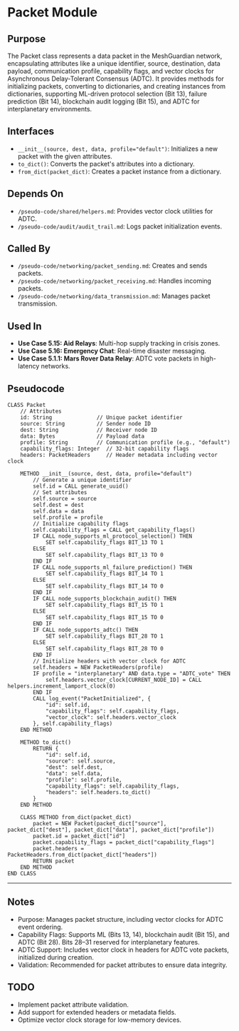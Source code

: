 # Packet Module

## Purpose
The Packet class represents a data packet in the MeshGuardian network, encapsulating attributes like a unique identifier, source, destination, data payload, communication profile, capability flags, and vector clocks for Asynchronous Delay-Tolerant Consensus (ADTC). It provides methods for initializing packets, converting to dictionaries, and creating instances from dictionaries, supporting ML-driven protocol selection (Bit 13), failure prediction (Bit 14), blockchain audit logging (Bit 15), and ADTC for interplanetary environments.

## Interfaces
- `__init__(source, dest, data, profile="default")`: Initializes a new packet with the given attributes.
- `to_dict()`: Converts the packet's attributes into a dictionary.
- `from_dict(packet_dict)`: Creates a packet instance from a dictionary.

## Depends On
- `/pseudo-code/shared/helpers.md`: Provides vector clock utilities for ADTC.
- `/pseudo-code/audit/audit_trail.md`: Logs packet initialization events.

## Called By
- `/pseudo-code/networking/packet_sending.md`: Creates and sends packets.
- `/pseudo-code/networking/packet_receiving.md`: Handles incoming packets.
- `/pseudo-code/networking/data_transmission.md`: Manages packet transmission.

## Used In
- **Use Case 5.15: Aid Relays**: Multi-hop supply tracking in crisis zones.
- **Use Case 5.16: Emergency Chat**: Real-time disaster messaging.
- **Use Case 5.1.1: Mars Rover Data Relay**: ADTC vote packets in high-latency networks.


## Pseudocode
```pseudocode
CLASS Packet
    // Attributes
    id: String              // Unique packet identifier
    source: String          // Sender node ID
    dest: String            // Receiver node ID
    data: Bytes             // Payload data
    profile: String         // Communication profile (e.g., "default")
    capability_flags: Integer  // 32-bit capability flags
    headers: PacketHeaders     // Header metadata including vector clock

    METHOD __init__(source, dest, data, profile="default")
        // Generate a unique identifier
        self.id = CALL generate_uuid()
        // Set attributes
        self.source = source
        self.dest = dest
        self.data = data
        self.profile = profile
        // Initialize capability flags
        self.capability_flags = CALL get_capability_flags()
        IF CALL node_supports_ml_protocol_selection() THEN
            SET self.capability_flags BIT_13 TO 1
        ELSE
            SET self.capability_flags BIT_13 TO 0
        END IF
        IF CALL node_supports_ml_failure_prediction() THEN
            SET self.capability_flags BIT_14 TO 1
        ELSE
            SET self.capability_flags BIT_14 TO 0
        END IF
        IF CALL node_supports_blockchain_audit() THEN
            SET self.capability_flags BIT_15 TO 1
        ELSE
            SET self.capability_flags BIT_15 TO 0
        END IF
        IF CALL node_supports_adtc() THEN
            SET self.capability_flags BIT_28 TO 1
        ELSE
            SET self.capability_flags BIT_28 TO 0
        END IF
        // Initialize headers with vector clock for ADTC
        self.headers = NEW PacketHeaders(profile)
        IF profile = "interplanetary" AND data.type = "ADTC_vote" THEN
            self.headers.vector_clock[CURRENT_NODE_ID] = CALL helpers.increment_lamport_clock(0)
        END IF
        CALL log_event("PacketInitialized", {
            "id": self.id,
            "capability_flags": self.capability_flags,
            "vector_clock": self.headers.vector_clock
        }, self.capability_flags)
    END METHOD

    METHOD to_dict()
        RETURN {
            "id": self.id,
            "source": self.source,
            "dest": self.dest,
            "data": self.data,
            "profile": self.profile,
            "capability_flags": self.capability_flags,
            "headers": self.headers.to_dict()
        }
    END METHOD

    CLASS METHOD from_dict(packet_dict)
        packet = NEW Packet(packet_dict["source"], packet_dict["dest"], packet_dict["data"], packet_dict["profile"])
        packet.id = packet_dict["id"]
        packet.capability_flags = packet_dict["capability_flags"]
        packet.headers = PacketHeaders.from_dict(packet_dict["headers"])
        RETURN packet
    END METHOD
END CLASS
```  

---

## Notes
- Purpose: Manages packet structure, including vector clocks for ADTC event ordering.
- Capability Flags: Supports ML (Bits 13, 14), blockchain audit (Bit 15), and ADTC (Bit 28). Bits 28–31 reserved for interplanetary features.
- ADTC Support: Includes vector clock in headers for ADTC vote packets, initialized during creation.
- Validation: Recommended for packet attributes to ensure data integrity.

## TODO
- Implement packet attribute validation.
- Add support for extended headers or metadata fields.
- Optimize vector clock storage for low-memory devices.
